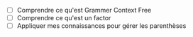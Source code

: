 - [ ] Comprendre ce qu'est Grammer Context Free
- [ ] Comprendre ce qu'est un factor
- [ ] Appliquer mes connaissances pour gérer les parenthèses
